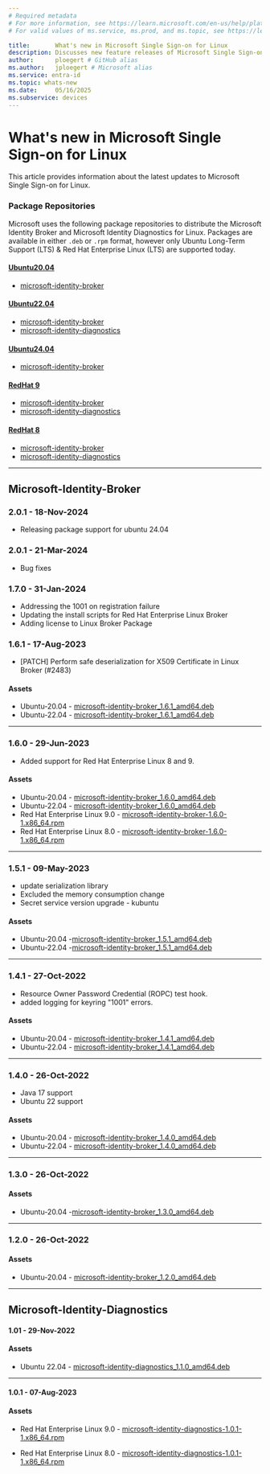 ```yaml
---
# Required metadata
# For more information, see https://learn.microsoft.com/en-us/help/platform/learn-editor-add-metadata
# For valid values of ms.service, ms.prod, and ms.topic, see https://learn.microsoft.com/en-us/help/platform/metadata-taxonomies

title:       What's new in Microsoft Single Sign-on for Linux
description: Discusses new feature releases of Microsoft Single Sign-on for Linux
author:      ploegert # GitHub alias
ms.author:   jploegert # Microsoft alias
ms.service: entra-id
ms.topic: whats-new
ms.date:     05/16/2025
ms.subservice: devices
---
```


# What's new in Microsoft Single Sign-on for Linux
This article provides information about the latest updates to Microsoft Single Sign-on for Linux. 

### Package Repositories
Microsoft uses the following package repositories to distribute the Microsoft Identity Broker and Microsoft Identity Diagnostics for Linux. Packages are available in either `.deb` or `.rpm` format, however only Ubuntu Long-Term Support (LTS) & Red Hat Enterprise Linux (LTS) are supported today.


#### [Ubuntu20.04](#tab/ubuntu2004)
- [microsoft-identity-broker](https://packages.microsoft.com/ubuntu/20.04/prod/pool/main/m/msft-identity-broker/)

#### [Ubuntu22.04](#tab/ubuntu2204)
- [microsoft-identity-broker](https://packages.microsoft.com/ubuntu/22.04/prod/pool/main/m/)
- [microsoft-identity-diagnostics](https://packages.microsoft.com/ubuntu/22.04/prod/pool/main/m/microsoft-identity-diagnostics/)

#### [Ubuntu24.04](tab/ubuntu2404)
- [microsoft-identity-broker](https://packages.microsoft.com/ubuntu/24.04/prod/pool/main/m/microsoft-identity-broker)

#### [RedHat 9](#tab/redhat9)
- [microsoft-identity-broker](https://packages.microsoft.com/rhel/9/prod/Packages/m/)
- [microsoft-identity-diagnostics](https://packages.microsoft.com/rhel/9/prod/Packages/m/)

#### [RedHat 8](#tab/redhat8)
- [microsoft-identity-broker](https://packages.microsoft.com/rhel/8/prod/Packages/m/)
- [microsoft-identity-diagnostics](https://packages.microsoft.com/rhel/8/prod/Packages/m/)

---

## Microsoft-Identity-Broker

### 2.0.1 - 18-Nov-2024 
- Releasing package support for ubuntu 24.04

### 2.0.1 - 21-Mar-2024
- Bug fixes

### 1.7.0 - 31-Jan-2024
- Addressing the 1001 on registration failure
- Updating the install scripts for Red Hat Enterprise Linux Broker
- Adding license to Linux Broker Package


### 1.6.1 - 17-Aug-2023
- [PATCH] Perform safe deserialization for X509 Certificate in Linux Broker (#2483) 

#### Assets
- Ubuntu-20.04 - [microsoft-identity-broker_1.6.1_amd64.deb](https://packages.microsoft.com/ubuntu/20.04/prod/pool/main/m/microsoft-identity-broker/microsoft-identity-broker_1.6.1_amd64.deb) 
- Ubuntu-22.04 - [microsoft-identity-broker_1.6.1_amd64.deb](https://packages.microsoft.com/ubuntu/22.04/prod/pool/main/m/microsoft-identity-broker/microsoft-identity-broker_1.6.1_amd64.deb)

---

### 1.6.0 - 29-Jun-2023
- Added support for Red Hat Enterprise Linux 8 and 9.

#### Assets
- Ubuntu-20.04 - [microsoft-identity-broker_1.6.0_amd64.deb](https://packages.microsoft.com/ubuntu/20.04/prod/pool/main/m/microsoft-identity-broker/microsoft-identity-broker_1.6.0_amd64.deb)
- Ubuntu-22.04 - [microsoft-identity-broker_1.6.0_amd64.deb](https://packages.microsoft.com/ubuntu/22.04/prod/pool/main/m/microsoft-identity-broker/microsoft-identity-broker_1.6.0_amd64.deb)
- Red Hat Enterprise Linux 9.0 - [microsoft-identity-broker-1.6.0-1.x86_64.rpm](https://packages.microsoft.com/rhel/9/prod/Packages/m/microsoft-identity-broker-1.6.0-1.x86_64.rpm) 
- Red Hat Enterprise Linux 8.0 - [microsoft-identity-broker-1.6.0-1.x86_64.rpm](https://packages.microsoft.com/rhel/8/prod/Packages/m/microsoft-identity-broker-1.6.0-1.x86_64.rpm)

---

### 1.5.1 - 09-May-2023
- update serialization library
- Excluded the memory consumption change
- Secret service version upgrade - kubuntu

#### Assets
- Ubuntu-20.04 -[microsoft-identity-broker_1.5.1_amd64.deb](https://packages.microsoft.com/ubuntu/20.04/prod/pool/main/m/microsoft-identity-broker/microsoft-identity-broker_1.5.1_amd64.deb)
- Ubuntu-22.04 -[microsoft-identity-broker_1.5.1_amd64.deb](https://packages.microsoft.com/ubuntu/22.04/prod/pool/main/m/microsoft-identity-broker/microsoft-identity-broker_1.5.1_amd64.deb)

---

### 1.4.1 - 27-Oct-2022
- Resource Owner Password Credential (ROPC) test hook.
- added logging for keyring "1001" errors.

#### Assets
- Ubuntu-20.04 - [microsoft-identity-broker_1.4.1_amd64.deb](https://packages.microsoft.com/ubuntu/20.04/prod/pool/main/m/microsoft-identity-broker/microsoft-identity-broker_1.4.1_amd64.deb)
- Ubuntu-22.04 - [microsoft-identity-broker_1.4.1_amd64.deb](https://packages.microsoft.com/ubuntu/22.04/prod/pool/main/m/microsoft-identity-broker/microsoft-identity-broker_1.4.1_amd64.deb)

---

### 1.4.0 - 26-Oct-2022
- Java 17 support
- Ubuntu 22 support

#### Assets
- Ubuntu-20.04 - [microsoft-identity-broker_1.4.0_amd64.deb](https://packages.microsoft.com/ubuntu/20.04/prod/pool/main/m/microsoft-identity-broker/microsoft-identity-broker_1.4.0_amd64.deb)
- Ubuntu-22.04 - [microsoft-identity-broker_1.4.0_amd64.deb](https://packages.microsoft.com/ubuntu/22.04/prod/pool/main/m/microsoft-identity-broker/microsoft-identity-broker_1.4.0_amd64.deb)

---

### 1.3.0 - 26-Oct-2022

#### Assets
- Ubuntu-20.04 -[microsoft-identity-broker_1.3.0_amd64.deb](https://packages.microsoft.com/ubuntu/20.04/prod/pool/main/m/microsoft-identity-broker/microsoft-identity-broker_1.3.0_amd64.deb)

---

### 1.2.0 - 26-Oct-2022

#### Assets
- Ubuntu-20.04 - [microsoft-identity-broker_1.2.0_amd64.deb](https://packages.microsoft.com/ubuntu/20.04/prod/pool/main/m/microsoft-identity-broker/microsoft-identity-broker_1.2.0_amd64.deb)

---

## Microsoft-Identity-Diagnostics

#### 1.01 - 29-Nov-2022

#### Assets
- Ubuntu 22.04 - [microsoft-identity-diagnostics_1.1.0_amd64.deb](https://packages.microsoft.com/ubuntu/22.04/prod/pool/main/m/microsoft-identity-diagnostics/microsoft-identity-diagnostics_1.1.0_amd64.deb)

---

#### 1.0.1 - 07-Aug-2023

#### Assets
- Red Hat Enterprise Linux 9.0 - [microsoft-identity-diagnostics-1.0.1-1.x86_64.rpm](https://packages.microsoft.com/rhel/9/prod/Packages/m/microsoft-identity-diagnostics-1.0.1-1.x86_64.rpm)

- Red Hat Enterprise Linux 8.0 - [microsoft-identity-diagnostics-1.0.1-1.x86_64.rpm](https://packages.microsoft.com/rhel/8/prod/Packages/m/microsoft-identity-diagnostics-1.0.1-1.x86_64.rpm)

